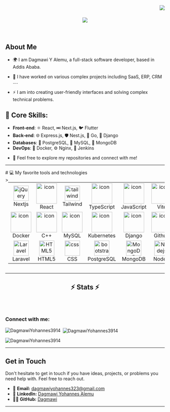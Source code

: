 <img align="right" src="https://visitor-badge.laobi.icu/badge?page_id=Createdd.Createdd">

<h1 align="center">
  <a href="https://git.io/typing-svg">
    <img src="https://readme-typing-svg.herokuapp.com/?lines=Hello,+There!+👋;I'm+Dagmawi....;Nice+to+meet+you!&center=true&size=30">
  </a>
</h1>

<br>

## About Me

* 🌍 I am Dagmawi Y Alemu, a full-stack software developer, based in Addis Ababa.

* 💼 I have worked on various complex projects including SaaS, ERP, CRM ....

* ⚡ I am into creating user-friendly interfaces and solving complex technical problems.
  
## 🧠 Core Skills:

- **Front-end**: ⚛️ React, ⏭️ Next.js, 🐦 Flutter
- **Back-end**: 🌐 Express.js, 🛡️ Nest.js, 🐹 Go, 🐍 Django
- **Databases**: 🐘 PostgreSQL, 🐬 MySQL, 🍃 MongoDB
- **DevOps**: 🐳 Docker, ⚙️ Nginx, 🧩 Jenkins



* 🤝 Feel free to explore my repositories and connect with me!


<hr>
#  💻 My favorite tools and technologies

<div style="display: flex; align-items: flex-start; align: center">
<table>
<tr>
  <td align="center" width="96">
        <img src="https://skillicons.dev/icons?i=nextjs" width="48" height="48" alt="jQuery" />
      <br>Nextjs
  </td>
  <td align="center" width="96">
        <img src="https://techstack-generator.vercel.app/react-icon.svg" alt="icon" width="65" height="65" />
      <br>React
  </td>
  <td align="center" width="96">
        <img src="https://skillicons.dev/icons?i=tailwind" width="48" height="48" alt="tailwind" />
      <br>Tailwind
  </td>
  <td align="center" width="96">
        <img src="https://techstack-generator.vercel.app/ts-icon.svg" alt="icon" width="65" height="65" />
      <br>TypeScript
  </td>
  <td align="center" width="96">
        <img src="https://techstack-generator.vercel.app/js-icon.svg" alt="icon" width="65" height="65" />
      <br>JavaScript
  </td>
  <td align="center" width="96">
        <img src="https://skillicons.dev/icons?i=vite" alt="icon" width="65" height="65" />
      <br>Vite
  
   <td align="center" width="96">
        <img src="https://skillicons.dev/icons?i=flutter" width="96" height="48" alt="WordPress" />
      <br>Flutter
  </td>
  <td align="center" width="96">
        <img src="https://skillicons.dev/icons?i=dart" width="96" height="48" alt="WordPress" />
      <br>Dart
    </td> 
  </tr>
  <tr>
   <td align="center" width="96">
        <img src="https://techstack-generator.vercel.app/docker-icon.svg" alt="icon" width="65" height="65" />
      <br>Docker
    </td>
    <td align="center" width="96">
        <img src="https://techstack-generator.vercel.app/cpp-icon.svg" alt="icon" width="65" height="65" />
      <br>C++
    </td>
    <td align="center" width="96">
        <img src="https://techstack-generator.vercel.app/mysql-icon.svg" alt="icon" width="65" height="65" />
      <br>MySQL
    </td>
    <td align="center" width="96">
        <img src="https://techstack-generator.vercel.app/kubernetes-icon.svg" alt="icon" width="65" height="65" />
      <br>Kubernetes
    </td>
    <td align="center" width="96">
        <img src="https://techstack-generator.vercel.app/django-icon.svg" alt="icon" width="65" height="65" />
      <br>Django
  </td> 
    <td align="center" width="96">
        <img src="https://techstack-generator.vercel.app/github-icon.svg" alt="icon" width="65" height="65" />
      <br>Github
    </td>
    <td align="center" width="96">
        <img src="https://user-images.githubusercontent.com/25181517/192108372-f71d70ac-7ae6-4c0d-8395-51d8870c2ef0.png" alt="icon" width="65" height="65" />
      <br>Git
    </td>

  </tr>
 <tr>
  <td align="center"  width="96">
        <img src="https://skillicons.dev/icons?i=laravel" width="48" height="48" alt="Laravel" />
      <br>Laravel
    </td> 
    <td align="center"  width="96">
        <img src="https://skillicons.dev/icons?i=html" width="48" height="48" alt="HTML5" />
      <br>HTML5
    </td>
    <td align="center" width="96">
        <img src="https://skillicons.dev/icons?i=css" width="48" height="48" alt="css" />
      <br>CSS
    </td>
    <td align="center"  width="96">
        <img src="https://skillicons.dev/icons?i=postgres" width="48" height="48" alt="bootstrap" />
      <br>PostgreSQL
    </td>
      <td align="center" width="96">
        <img src="https://skillicons.dev/icons?i=mongodb" width="48" height="48" alt="MongoDB" />
      <br>MongoDB
    </td>
        <td align="center" width="96">
        <img src="https://skillicons.dev/icons?i=nodejs" width="48" height="48" alt="Nodejs" />
      <br>Nodejs
      </td>
      </td>
>
            <td align="center" width="96">
        <img src="https://skillicons.dev/icons?i=vscode" width="48" height="48" alt="VsCode" />
      <br>VsCode
    </td>
    </td>
            <td align="center" width="96">
        <img src="https://skillicons.dev/icons?i=express" width="48" height="48" alt="VsCode" />
      <br>Express
    </td>
     </td>
            <td align="center" width="96">
        <img src="https://skillicons.dev/icons?i=nestjs" width="48" height="48" alt="VsCode" />
      <br>NestJs
    </td>

  </td>
 </tr>
</table>
<br><br>

</div>
<hr>

<h2 align="center">⚡ Stats ⚡</h2>
<br>
<!-- Use GitHub's dark theme by adding ?theme=dark to the URLs -->



<p align="left"> <a href="https://twitter.com/" target="blank"><img src="https://img.shields.io/twitter/follow/?logo=twitter&style=for-the-badge&labelColor=1b1f23&logoColor=white&color=1b1f23" alt="" /></a> </p>

<h3 align="left">Connect with me:</h3>
<p align="left">
<!-- Add your social media icons here with the appropriate dark theme styles -->
</p>

<p><img align="left" src="https://github-readme-stats.vercel.app/api/top-langs?username=DagmawiYohannes3914&show_icons=true&locale=en&layout=compact&theme=dark" alt="DagmawiYohannes3914" /></p>

<p>&nbsp;<img align="center" src="https://github-readme-stats.vercel.app/api?username=DagmawiYohannes3914&show_icons=true&locale=en&theme=dark" alt="DagmawiYohannes3914" /></p>

<p><img align="center" src="https://github-readme-streak-stats.herokuapp.com/?user=DagmawiYohannes3914&theme=dark" alt="DagmawiYohannes3914" /></p>

<hr>


## Get in Touch

<p align="left">
Don't hesitate to get in touch if you have ideas, projects, or problems you need help with.
  Feel free to reach out.
</p>

- 📧 **Email:** [dagmawiyohannes323@gmail.com](mailto:dagmawiyohannes323@gmail.com)
- 💼 **LinkedIn:** [Dagmawi Yohannes Alemu](https://www.linkedin.com/in/dagmawi-yohannes-a-440753140/)
- 👨‍💻 **GitHub:** [Dagmawi](https://github.com/DagmawiYohannes3914)

---
